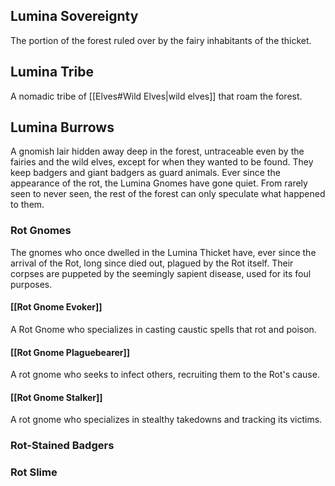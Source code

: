 ## Lumina Sovereignty
The portion of the forest ruled over by the fairy inhabitants of the thicket.
## Lumina Tribe
A nomadic tribe of [[Elves#Wild Elves|wild elves]] that roam the forest.
## Lumina Burrows
A gnomish lair hidden away deep in the forest, untraceable even by the fairies and the wild elves, except for when they wanted to be found. They keep badgers and giant badgers as guard animals.
Ever since the appearance of the rot, the Lumina Gnomes have gone quiet. From rarely seen to never seen, the rest of the forest can only speculate what happened to them.
### Rot Gnomes
The gnomes who once dwelled in the Lumina Thicket have, ever since the arrival of the Rot, long since died out, plagued by the Rot itself. Their corpses are puppeted by the seemingly sapient disease, used for its foul purposes.
#### [[Rot Gnome Evoker]]
A Rot Gnome who specializes in casting caustic spells that rot and poison.
#### [[Rot Gnome Plaguebearer]]
A rot gnome who seeks to infect others, recruiting them to the Rot's cause.
#### [[Rot Gnome Stalker]]
A rot gnome who specializes in stealthy takedowns and tracking its victims. 
### Rot-Stained Badgers

### Rot Slime
